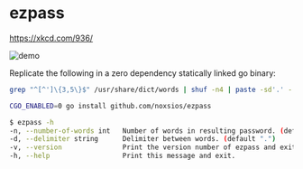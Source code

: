 # ezpass

<https://xkcd.com/936/>

![demo](https://github.com/user-attachments/assets/ccdee5f4-04ad-42a3-b0c3-7584a0d1ed0a)

Replicate the following in a zero dependency statically linked go binary:

```bash
grep "^[^']\{3,5\}$" /usr/share/dict/words | shuf -n4 | paste -sd'.' -
```

```bash
CGO_ENABLED=0 go install github.com/noxsios/ezpass
```

```bash
$ ezpass -h
-n, --number-of-words int   Number of words in resulting password. (default 4)
-d, --delimiter string      Delimiter between words. (default ".")
-v, --version               Print the version number of ezpass and exit.
-h, --help                  Print this message and exit.
```

